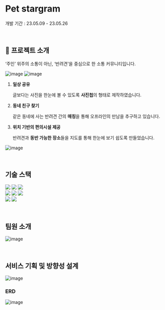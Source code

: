 # Pet stargram

개발 기간 : 23.05.09 - 23.05.26

</br>

## 📜 프로젝트 소개
‘주인’ 위주의 소통이 아닌, ‘반려견’을 중심으로 한  소통 커뮤니티입니다.

![image](https://github.com/dogcommunity/friendsdog-v2/assets/120666603/33be9758-973f-49f7-a51d-65de000d116a)
![image](https://github.com/dogcommunity/friendsdog-v2/assets/120666603/b60ab438-0724-4c17-a4da-038f975b4453)


1. **일상 공유**

    글보다는 사진을 한눈에 볼 수 있도록 **사진첩**의 형태로 제작하였습니다.

2. **동네 친구 찾기**

    같은 동네에 사는 반려견 간의 **매칭**을 통해 오프라인의 만남을 추구하고 있습니다.

3. **위치 기반의 편의시설 제공**

    반려견과 **동반 가능한 장소**들을 지도를 통해 한눈에 보기 쉽도록 만들었습니다.

![image](https://github.com/dogcommunity/friendsdog-v2/assets/120666603/47379988-59cc-4712-9519-50090ca5edb5)

</br>

## 기술 스택
<img src="https://img.shields.io/badge/html5-E34F26?style=for-the-badge&logo=html5&logoColor=white"> <img src="https://img.shields.io/badge/css-1572B6?style=for-the-badge&logo=css3&logoColor=white"> 
<img src="https://img.shields.io/badge/javascript-F7DF1E?style=for-the-badge&logo=javascript&logoColor=black"> 
<br>
<img src="https://img.shields.io/badge/java-007396?style=for-the-badge&logo=java&logoColor=white"> 
<img src="https://img.shields.io/badge/springboot-6DB33F?style=for-the-badge&logo=springboot&logoColor=white">
<img src="https://img.shields.io/badge/node.js-339933?style=for-the-badge&logo=Node.js&logoColor=white">
<br>
<img src="https://img.shields.io/badge/mariaDB-003545?style=for-the-badge&logo=mariaDB&logoColor=white"> 
<img src="https://img.shields.io/badge/bootstrap-7952B3?style=for-the-badge&logo=bootstrap&logoColor=white">

</br>


## 팀원 소개

![image](https://github.com/dogcommunity/friendsdog-v2/assets/120666603/115f2fd5-8548-4c2e-8e44-a46b14039be1)

</br>

## 서비스 기획 및 방향성 설계
![image](https://github.com/dogcommunity/friendsdog-v2/assets/120666603/9be28cc5-ab42-4256-936c-b56f405a27b4)

### ERD
![image](https://github.com/dogcommunity/friendsdog-v2/assets/120666603/4fa6ab04-7ea3-4441-a025-e6d9d78edbc9)



